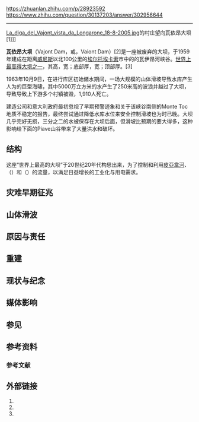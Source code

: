 <https://zhuanlan.zhihu.com/p/28923592> <https://www.zhihu.com/question/30137203/answer/302956644>

-----

[La_diga_del_Vajont_vista_da_Longarone_18-8-2005.jpg](https://zh.wikipedia.org/wiki/File:La_diga_del_Vajont_vista_da_Longarone_18-8-2005.jpg "fig:La_diga_del_Vajont_vista_da_Longarone_18-8-2005.jpg")的村庄望向瓦依昂大坝\[1\]\]\]

**瓦依昂大坝**（Vajont Dam，或，Vaiont Dam）\[2\]是一座被废弃的大坝，于1959年建成在距离[威尼斯](../Page/威尼斯.md "wikilink")以北100公里的[埃尔托埃卡索](../Page/埃尔托埃卡索.md "wikilink")市中的的瓦伊昂河峡谷。[世界上最高得大坝之一](../Page/世界高坝列表.md "wikilink")，其高，宽；底部厚，宽；顶部厚。\[3\]

1963年10月9日，在进行库区初始储水期间，一场大规模的山体滑坡导致水库产生人为的巨型海啸，其中5000万立方米的水产生了250米高的波浪并越过了大坝，导致导致上下游多个村镇被毁，1,910人死亡。

建造公司和意大利政府最初忽视了早期预警迹象和关于该峡谷南侧的Monte Toc地质不稳定的报告，最终尝试通过降低水库水位来安全控制滑坡也为时已晚。大坝几乎完好无损，三分之二的水被保存在大坝后面，但滑坡比预期的要大得多，这种影响给下面的Piave山谷带来了大量洪水和破坏。

## 结构

这座“世界上最高的大坝”于20世纪20年代构思出来，为了控制和利用[皮亞韋河](https://zh.wikipedia.org/wiki/皮亞韋河 "wikilink")、（）和（）的流量，以满足日益增长的工业化与用电需求。

## 灾难早期征兆

## 山体滑波

## 原因与责任

## 重建

## 现状与纪念

## 媒体影响

## 参见

## 参考资料

### 参考文献

## 外部链接

1.
2.

3.